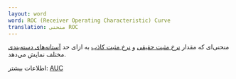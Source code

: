 ```yaml
---
layout: word
word: ROC (Receiver Operating Characteristic) Curve
translation: منحنی ROC
---
```


منحنی‌ای که مقدار [نرخ مثبت حقیقی](</T/true_positive_rate_(tpr)>) و [نرخ مثبت کاذب](</F/false_positive_rate_(fpr)>) به ازای حد [آستانه‌های دسته‌بندی](/C/classification_threshold) مختلف نمایش می‌دهد.

اطلاعات بیشتر: [AUC](</A/auc_(area_under_the_roc_curve)>)
